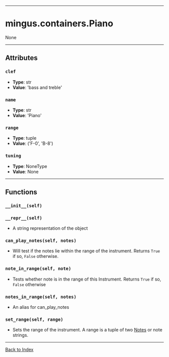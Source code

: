 
---


# mingus.containers.Piano #

None


---


## Attributes ##

### `clef` ###

  * **Type**: str
  * **Value**: 'bass and treble'

### `name` ###

  * **Type**: str
  * **Value**: 'Piano'

### `range` ###

  * **Type**: tuple
  * **Value**: ('F-0', 'B-8')

### `tuning` ###

  * **Type**: NoneType
  * **Value**: None


---


## Functions ##

### `__init__(self)` ###

### `__repr__(self)` ###

  * A string representation of the object

### `can_play_notes(self, notes)` ###

  * Will test if the notes lie within the range of the instrument. Returns `True` if so, `False` otherwise.

### `note_in_range(self, note)` ###

  * Tests whether note is in the range of this Instrument. Returns `True` if so, `False` otherwise

### `notes_in_range(self, notes)` ###

  * An alias for can\_play\_notes

### `set_range(self, range)` ###

  * Sets the range of the instrument. A range is a tuple of two [Notes](refMingusContainersNote.md) or note strings.


---


[Back to Index](mingusIndex.md)